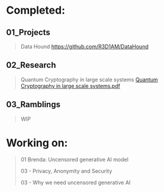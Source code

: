 


# Completed:

## 01_Projects
> Data Hound https://github.com/R3D1AM/DataHound

## 02_Research
 > Quantum Cryptography in large scale systems 
 [Quantum Cryptography in large scale systems.pdf](https://www.researchgate.net/publication/385892988_Quantum_Cryptography_in_Large-Scale_Systems_A_study_on_the_scalability_of_Quantum_Cryptography_in_large_scale_organisations)

## 03_Ramblings
> WIP

 # Working on: 
> 01 Brenda: 
Uncensored generative AI model
> 
> 03 - Privacy, Anonymity and Security
> 
> 03 - Why we need uncensored generative AI


